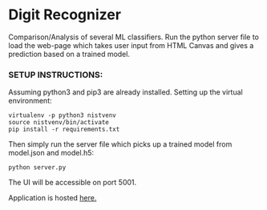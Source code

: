 # Digit Recognizer 
Comparison/Analysis of several ML classifiers. Run the python server file to load the web-page which takes user input from HTML Canvas and gives a prediction based on a trained model.


### SETUP INSTRUCTIONS:
Assuming python3 and pip3 are already installed. Setting up the virtual environment:
```
virtualenv -p python3 nistvenv
source nistvenv/bin/activate
pip install -r requirements.txt
```

Then simply run the server file which picks up a trained model from model.json and model.h5:
```
python server.py
```

The UI will be accessible on port 5001.

Application is hosted [here.](http://35.204.97.223:5001/)


